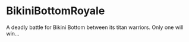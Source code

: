 # BikiniBottomRoyale
A deadly battle for Bikini Bottom between its titan warriors. Only one will win...
